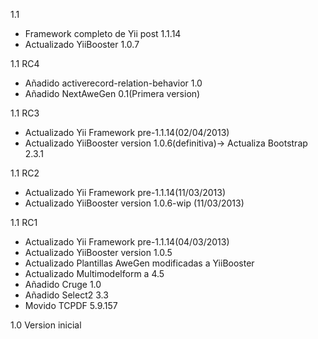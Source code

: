 1.1
- Framework completo de Yii post 1.1.14
- Actualizado YiiBooster 1.0.7 

1.1 RC4
- Añadido activerecord-relation-behavior 1.0
- Añadido NextAweGen 0.1(Primera version)

1.1 RC3
- Actualizado Yii Framework pre-1.1.14(02/04/2013)
- Actualizado YiiBooster version 1.0.6(definitiva)-> Actualiza Bootstrap 2.3.1

1.1 RC2
- Actualizado Yii Framework pre-1.1.14(11/03/2013)
- Actualizado YiiBooster version 1.0.6-wip (11/03/2013) 

1.1 RC1
- Actualizado Yii Framework pre-1.1.14(04/03/2013)
- Actualizado YiiBooster version 1.0.5
- Actualizado Plantillas AweGen modificadas a YiiBooster
- Actualizado Multimodelform a 4.5
- Añadido Cruge 1.0
- Añadido Select2 3.3
- Movido TCPDF 5.9.157

1.0 Version inicial
